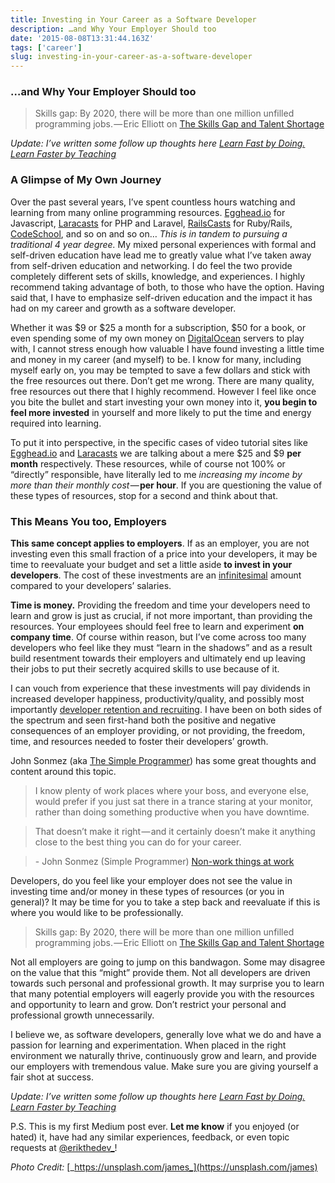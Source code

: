 ```yaml
---
title: Investing in Your Career as a Software Developer
description: …and Why Your Employer Should too
date: '2015-08-08T13:31:44.163Z'
tags: ['career']
slug: investing-in-your-career-as-a-software-developer
---
```


### …and Why Your Employer Should too

> Skills gap: By 2020, there will be more than one million unfilled programming jobs. — Eric Elliott on [The Skills Gap and Talent Shortage](https://medium.com/javascript-scene/why-hiring-is-so-hard-in-tech-c462c3230017)

_Update: I’ve written some follow up thoughts here_ [_Learn Fast by Doing. Learn Faster by Teaching_](https://medium.com/@_erikaybar/learn-fast-by-doing-learn-faster-by-teaching-5b669c71dc03)

### A Glimpse of My Own Journey

Over the past several years, I’ve spent countless hours watching and learning from many online programming resources. [Egghead.io](https://egghead.io/lessons/javascript-refactoring-array-prototype-by-example-filter-some-foreach) for Javascript, [Laracasts](https://laracasts.com/) for PHP and Laravel, [RailsCasts](http://railscasts.com/) for Ruby/Rails, [CodeSchool](https://www.codeschool.com/), and so on and so on… _This is in tandem to pursuing a traditional 4 year degree._ My mixed personal experiences with formal and self-driven education have lead me to greatly value what I’ve taken away from self-driven education and networking. I do feel the two provide completely different sets of skills, knowledge, and experiences. I highly recommend taking advantage of both, to those who have the option. Having said that, I have to emphasize self-driven education and the impact it has had on my career and growth as a software developer.

Whether it was $9 or $25 a month for a subscription, $50 for a book, or even spending some of my own money on [DigitalOcean](http://digitalocean.com) servers to play with, I cannot stress enough how valuable I have found investing a little time and money in my career (and myself) to be. I know for many, including myself early on, you may be tempted to save a few dollars and stick with the free resources out there. Don’t get me wrong. There are many quality, free resources out there that I highly recommend. However I feel like once you bite the bullet and start investing your own money into it, **you begin to feel more invested** in yourself and more likely to put the time and energy required into learning.

To put it into perspective, in the specific cases of video tutorial sites like [Egghead.io](https://egghead.io/) and [Laracasts](https://laracasts.com/) we are talking about a mere $25 and $9 **per** **month** respectively. These resources, while of course not 100% or “directly” responsible, have literally led to me *increasing my income by more than their monthly cost* — **per hour**. If you are questioning the value of these types of resources, stop for a second and think about that.

### This Means You too, Employers

**This same concept applies to employers**. If as an employer, you are not investing even this small fraction of a price into your developers, it may be time to reevaluate your budget and set a little aside **to invest in your developers**. The cost of these investments are an [infinitesimal](http://dictionary.reference.com/browse/infinitesimal) amount compared to your developers’ salaries.

**Time is money.** Providing the freedom and time your developers need to learn and grow is just as crucial, if not more important, than providing the resources. Your employees should feel free to learn and experiment **on company time**. Of course within reason, but I’ve come across too many developers who feel like they must “learn in the shadows” and as a result build resentment towards their employers and ultimately end up leaving their jobs to put their secretly acquired skills to use because of it.

I can vouch from experience that these investments will pay dividends in increased developer happiness, productivity/quality, and possibly most importantly [developer retention and recruiting](https://medium.com/javascript-scene/why-hiring-is-so-hard-in-tech-c462c3230017). I have been on both sides of the spectrum and seen first-hand both the positive and negative consequences of an employer providing, or not providing, the freedom, time, and resources needed to foster their developers’ growth.

John Sonmez (aka [The Simple Programmer](http://simpleprogrammer.com/)) has some great thoughts and content around this topic.

> I know plenty of work places where your boss, and everyone else, would prefer if you just sat there in a trance staring at your monitor, rather than doing something productive when you have downtime.

> That doesn’t make it right — and it certainly doesn’t make it anything close to the best thing you can do for your career.

> \- John Sonmez (Simple Programmer) [Non-work things at work](http://simpleprogrammer.com/2015/01/26/work-non-work-things-work/)

Developers, do you feel like your employer does not see the value in investing time and/or money in these types of resources (or you in general)? It may be time for you to take a step back and reevaluate if this is where you would like to be professionally.

> Skills gap: By 2020, there will be more than one million unfilled programming jobs. — Eric Elliott on [The Skills Gap and Talent Shortage](https://medium.com/javascript-scene/why-hiring-is-so-hard-in-tech-c462c3230017)

Not all employers are going to jump on this bandwagon. Some may disagree on the value that this “might” provide them. Not all developers are driven towards such personal and professional growth. It may surprise you to learn that many potential employers will eagerly provide you with the resources and opportunity to learn and grow. Don’t restrict your personal and professional growth unnecessarily.

I believe we, as software developers, generally love what we do and have a passion for learning and experimentation. When placed in the right environment we naturally thrive, continuously grow and learn, and provide our employers with tremendous value. Make sure you are giving yourself a fair shot at success.

_Update: I’ve written some follow up thoughts here_ [_Learn Fast by Doing. Learn Faster by Teaching_](https://medium.com/@_erikaybar/learn-fast-by-doing-learn-faster-by-teaching-5b669c71dc03)

P.S. This is my first Medium post ever. **Let me know** if you enjoyed (or hated) it, have had any similar experiences, feedback, or even topic requests at [@erikthedev\_](https://twitter.com/erikthedev_)!

_Photo Credit:_ [_https://unsplash.com/james_](https://unsplash.com/james)
